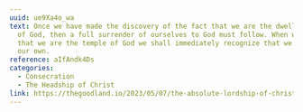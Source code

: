 ```yaml
---
uuid: ue9Xa4o_wa
text: Once we have made the discovery of the fact that we are the dwelling place
  of God, then a full surrender of ourselves to God must follow. When we see
  that we are the temple of God we shall immediately recognize that we are not
  our own.
reference: aIfAndk4Ds
categories:
  - Consecration
  - The Headship of Christ
link: https://thegoodland.io/2023/05/07/the-absolute-lordship-of-christ/
---
```


